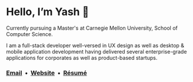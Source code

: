 # Hello, I’m Yash 👋

Currently pursuing a Master's at Carnegie Mellon University, School of Computer Science.

I am a full-stack developer well-versed in UX design as well as desktop & mobile application development having delivered several enterprise-grade applications for corporates as well as product-based startups.

### [Email](mailto:hi@yashanand.dev) &nbsp;•&nbsp; [Website](https://yashanand.dev) &nbsp;•&nbsp; [Résumé](https://resume.yashanand.dev) 
